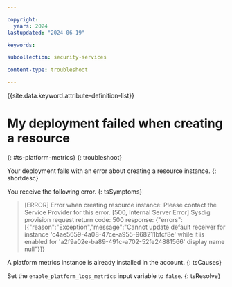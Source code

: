 ```yaml
---

copyright:
  years: 2024
lastupdated: "2024-06-19"

keywords:

subcollection: security-services

content-type: troubleshoot

---
```


{{site.data.keyword.attribute-definition-list}}

# My deployment failed when creating a resource
{: #ts-platform-metrics}
{: troubleshoot}

Your deployment fails with an error about creating a resource instance.
{: shortdesc}

You receive the following error.
{: tsSymptoms}

> [ERROR] Error when creating resource instance: Please contact the Service Provider for this error. [500, Internal Server Error] Sysdig provision request return code: 500 response: {"errors":[{"reason":"Exception","message":"Cannot update default receiver for instance 'c4ae5659-4a08-47ce-a955-968211bfcf8e' while it is enabled for 'a2f9a02e-ba89-491c-a702-52fe24881566' display name null"}]}

A platform metrics instance is already installed in the account.
{: tsCauses}

Set the `enable_platform_logs_metrics` input variable to `false`.
{: tsResolve}
